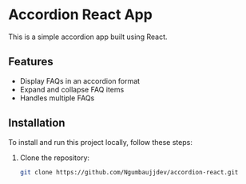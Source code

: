 # Accordion React App

This is a simple accordion app built using React.

## Features

- Display FAQs in an accordion format
- Expand and collapse FAQ items
- Handles multiple FAQs

## Installation

To install and run this project locally, follow these steps:

1. Clone the repository:
   ```bash
   git clone https://github.com/Ngumbaujjdev/accordion-react.git
